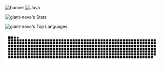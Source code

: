 ![banner](https://github.com/user-attachments/assets/134195dc-e30e-406a-ad7d-d7342596042f)
![Java](https://img.shields.io/badge/java-%23ED8B00.svg?style=for-the-badge&logo=openjdk&logoColor=white)

![giant-nova's Stats](https://github-readme-stats.vercel.app/api?username=giant-nova&theme=blueberry&show_icons=true&hide_border=false&count_private=false)

![giant-nova's Top Languages](https://github-readme-stats.vercel.app/api/top-langs/?username=giant-nova&theme=blueberry&show_icons=true&hide_border=false&layout=compact)

<a href="https://github.com/giant-nova/giant-nova/blob/main/github-user-contribution.svg" rel="nofollow"><img src="https://github.com/giant-nova/giant-nova/blob/main/github-user-contribution.svg" alt="contributions" data-canonical-src="https://github.com/giant-nova/giant-nova/blob/main/github-user-contribution.svg" style="max-width:100%;"></a>
